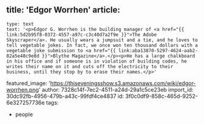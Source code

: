 title: 'Edgor Worrhen'
article:
  -
    type: text
    text: '<p>Edgor G. Worrhen is the building manager of <a href="{{ link:5d2b95f8-0372-4557-a97c-c3c40d7a2f9e }}">The Adobe Skyscraper</a>. He usually wears a jumpsuit and a tie, and he loves to tell vegetable jokes. In fact, we once won ten thousand dollars with a vegetable joke submission to <a href="{{ link:aba13870-5297-4624-aab2-82a5e48c9e8d }}">Blythe Magazine</a>.</p><p>He has a large chalkboard in his office and if someone is in violation of building codes, he writes their name on it and cuts off the electricity to their business, until they stop by to erase their names.</p>'
featured_image: 'https://thiseveningsshow.s3.amazonaws.com/wiki/edgor-worrhen.png'
author: 7328c14f-7ec2-4511-a24d-29a1c5ce23eb
import_id: 30dc92fb-4956-479b-a43c-99fdf4ce4837
id: 3f0c0df9-858c-465d-9252-6e327257736e
tags:
  - people
